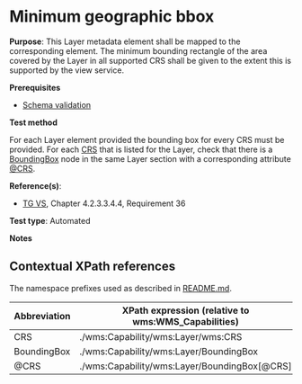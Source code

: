# Minimum geographic bbox

**Purpose**: This Layer metadata element shall be mapped to the corresponding element.
The minimum bounding rectangle of the area covered by the Layer in all supported CRS shall be given to the extent this is supported by the view service.

**Prerequisites**

* [Schema validation](./schema-validation)

**Test method**

For each Layer element provided the bounding box for every CRS must be provided.
For each [CRS](#wmsCRS) that is listed for the Layer, check that there is a [BoundingBox](#BoundingBox) node in 
the same Layer section with a corresponding attribute [@CRS](#CRS).

**Reference(s)**:


* [TG VS](./README#ref_TG_VS), Chapter 4.2.3.3.4.4, Requirement 36

**Test type**: Automated

**Notes**

## Contextual XPath references

The namespace prefixes used as described in [README.md](./README#namespaces).

Abbreviation                                               |  XPath expression (relative to wms:WMS_Capabilities)
---------------------------------------------------------- | -------------------------------------------------------------------------
CRS <a name="wmsCRS"></a> | ./wms:Capability/wms:Layer/wms:CRS
BoundingBox <a name="BoundingBox"></a> | ./wms:Capability/wms:Layer/BoundingBox
@CRS <a name="CRS"></a> | ./wms:Capability/wms:Layer/BoundingBox[@CRS]
